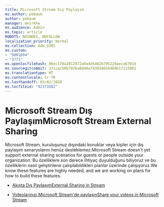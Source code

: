 ```yaml
---
title: Microsoft Stream Dış Paylaşım
ms.author: pebaum
author: pebaum
manager: mnirkhe
ms.audience: Admin
ms.topic: article
ROBOTS: NOINDEX, NOFOLLOW
localization_priority: Normal
ms.collection: Adm_O365
ms.custom:
- "9001694"
- "3771"
ms.openlocfilehash: 06ec178a2012872a0a4d5462b795229aeca67016
ms.sourcegitcommit: 221cec50b7026a8d48a743034658460b17115061
ms.translationtype: MT
ms.contentlocale: tr-TR
ms.lasthandoff: 03/02/2020
ms.locfileid: "42371682"
---
```

# <a name="microsoft-stream-external-sharing"></a><span data-ttu-id="4d6b3-102">Microsoft Stream Dış Paylaşım</span><span class="sxs-lookup"><span data-stu-id="4d6b3-102">Microsoft Stream External Sharing</span></span>

<span data-ttu-id="4d6b3-103">Microsoft Stream, kuruluşunuz dışındaki konuklar veya kişiler için dış paylaşım senaryolarını henüz desteklemez.</span><span class="sxs-lookup"><span data-stu-id="4d6b3-103">Microsoft Stream doesn't yet support external sharing scenarios for guests or people outside your organization.</span></span> <span data-ttu-id="4d6b3-104">Bu özelliklere son derece ihtiyaç duyulduğunu biliyoruz ve bu özelliklerin nasıl geliştirilene çalışılabildikleri planlar üzerinde çalışıyoruz.</span><span class="sxs-lookup"><span data-stu-id="4d6b3-104">We know these features are highly needed, and we are working on plans for how to build these features.</span></span>

- [<span data-ttu-id="4d6b3-105">Akışta Dış Paylaşım</span><span class="sxs-lookup"><span data-stu-id="4d6b3-105">External Sharing in Stream</span></span>](https://docs.microsoft.com/en-us/stream/portal-share-video#external-sharing)

- [<span data-ttu-id="4d6b3-106">Videolarınızı Microsoft Stream'de paylaşın</span><span class="sxs-lookup"><span data-stu-id="4d6b3-106">Share your videos in Microsoft Stream</span></span>](https://docs.microsoft.com/en-us/stream/portal-share-video)
